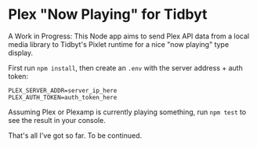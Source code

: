 # Plex "Now Playing" for Tidbyt
A Work in Progress: This Node app aims to send Plex API data from a local media library to Tidbyt's Pixlet runtime for a nice "now playing" type display.

First run `npm install`, then create an `.env` with the server address + auth token:

    PLEX_SERVER_ADDR=server_ip_here
    PLEX_AUTH_TOKEN=auth_token_here

Assuming Plex or Plexamp is currently playing something, run `npm test` to see the result in your console.

That's all I've got so far. To be continued.
